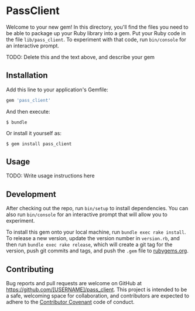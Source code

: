 # PassClient

Welcome to your new gem! In this directory, you'll find the files you need to be able to package up your Ruby library into a gem. Put your Ruby code in the file `lib/pass_client`. To experiment with that code, run `bin/console` for an interactive prompt.

TODO: Delete this and the text above, and describe your gem

## Installation

Add this line to your application's Gemfile:

```ruby
gem 'pass_client'
```

And then execute:

    $ bundle

Or install it yourself as:

    $ gem install pass_client

## Usage

TODO: Write usage instructions here

## Development

After checking out the repo, run `bin/setup` to install dependencies. You can also run `bin/console` for an interactive prompt that will allow you to experiment.

To install this gem onto your local machine, run `bundle exec rake install`. To release a new version, update the version number in `version.rb`, and then run `bundle exec rake release`, which will create a git tag for the version, push git commits and tags, and push the `.gem` file to [rubygems.org](https://rubygems.org).

## Contributing

Bug reports and pull requests are welcome on GitHub at https://github.com/[USERNAME]/pass_client. This project is intended to be a safe, welcoming space for collaboration, and contributors are expected to adhere to the [Contributor Covenant](http://contributor-covenant.org) code of conduct.

